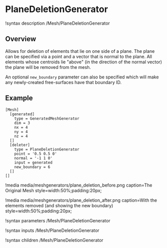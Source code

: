 # PlaneDeletionGenerator

!syntax description /Mesh/PlaneDeletionGenerator

## Overview

Allows for deletion of elements that lie on one side of a plane.  The plane can be specified via a point and a vector that is normal to the plane.  All elements whose centroids lie "above" (in the direction of the normal vector) the plane will be removed from the mesh.

An optional `new_boundary` parameter can also be specified which will make any newly-created free-surfaces have that boundary ID.

## Example

```
[Mesh]
  [generated]
    type = GeneratedMeshGenerator
    dim = 3
    nx = 4
    ny = 4
    nz = 4
  []
  [deleter]
    type = PlaneDeletionGenerator
    point = '0.5 0.5 0'
    normal = '-1 1 0'
    input = generated
    new_boundary = 6
  []
[]
```

!media media/meshgenerators/plane_deletion_before.png
       caption=The Original Mesh
       style=width:50%;padding:20px;

!media media/meshgenerators/plane_deletion_after.png
       caption=With the elements removed (and showing the new boundary)
       style=width:50%;padding:20px;


!syntax parameters /Mesh/PlaneDeletionGenerator

!syntax inputs /Mesh/PlaneDeletionGenerator

!syntax children /Mesh/PlaneDeletionGenerator
